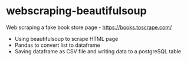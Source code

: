 # webscraping-beautifulsoup

Web scraping a fake book store page - https://books.toscrape.com/

* Using beautifulsoup to scrape HTML page
* Pandas to convert list to dataframe
* Saving dataframe as CSV file and writing data to a postgreSQL table
